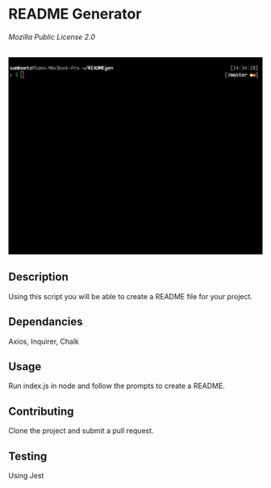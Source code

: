 # README Generator


###### Mozilla Public License 2.0

![Example](example.gif)

## Description
Using this script you will be able to create a README file for your project.

## Dependancies
Axios, Inquirer, Chalk


## Usage
Run index.js in node and follow the prompts to create a README.


## Contributing 
Clone the project and submit a pull request.


## Testing
Using Jest



